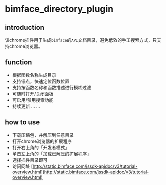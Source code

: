 # bimface_directory_plugin

## introduction

该chrome插件用于生成`bimface`的`API`文档目录，避免低效的手工搜索方式，只支持chrome浏览器。

## function

- 根据函数名称生成目录
- 支持锚点，快速定位函数位置
- 支持按函数名称和函数描述进行模糊过滤
- 可随时打开/关闭面板
- 可启用/禁用搜索功能
- 持续更新 ... ...

## how to use

- 下载压缩包，并解压到任意目录
- 打开chrome浏览器的扩展程序
- 打开右上角的「开发者模式」
- 单击左上角的「加载已解压的扩展程序」
- 选择插件目录即可
- 访问网址 [http://static.bimface.com/jssdk-apidoc/v3/tutorial-overview.html](http://static.bimface.com/jssdk-apidoc/v3/tutorial-overview.html)
